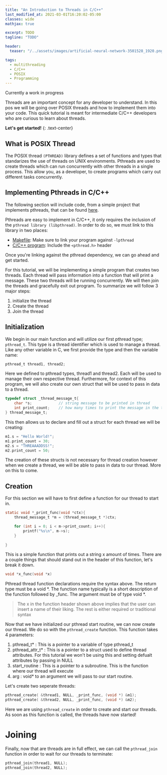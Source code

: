 ```yaml
---
title: "An Introduction to Threads in C/C++"
last_modified_at: 2021-03-01T16:20:02-05:00
classes: wide
mathjax: true

excerpt: TODO 
tagline: "TODO"

header:
  teaser: "/../assets/images/artificial-neural-network-3501528_1920.png"

tags:
  - multithreading
  - C/C++
  - POSIX
  - Programming
---
```


Currently a work in progress

Threads are an important concept for any developer to understand. In this pos we will be going over POSIX threads and how to implement them into your code. This quick tutorial is meant for intermediate C/C++ developers who are curious to learn about threads.

**Let's get started!**
{: .text-center}

## What is POSIX Thread
The POSIX thread ```(PTHREAD)``` library defines a set of functions and types that standarizes the use of threads on UNIX environments. Pthreads are used to create threads which can run concurrently with other threads in a single process. This allow you, as a developer, to create programs which carry out different tasks concurrently.

## Implementing Pthreads in C/C++
The following section will include code, from a simple project that implements pthreads, that can be found [here](https://github.com/HectorENevarez/hectorenevarez.github.io/tree/master/example_code/Threads_in_C).

Pthreads are easy to implement in C/C++, it only requires the inclusion of the ```pthread library (libpthread)```. In order to do so, we must link to this library in two places:
- [Makefile](https://github.com/HectorENevarez/hectorenevarez.github.io/blob/master/example_code/Threads_in_C/Makefile#L4): Make sure to link your program against ```-lpthread```
- [C/C++ program](https://github.com/HectorENevarez/hectorenevarez.github.io/blob/master/example_code/Threads_in_C/main.c#L5): Include the ```<pthread.h>``` header

Once you're linking against the pthread dependency, we can go ahead and get started. 

For this tutorial, we will be implementing a simple program that creates two threads. Each thread will pass information into a function that will print a message. These two threads will be running concurrently. We will then join the threads and gracefully exit out program. To summarize we will follow 3 major steps:
1. initialize the thread
2. Create the thread
3. Join the thread

## Initialization
We begin in our main function and will utilize our first pthread type; ```pthread_t```. This type is a thread identifier which is used to manage a thread. Like any other variable in C, we first provide the type and then the variable name:
```C
pthread_t thread1, thread2;
```
Here we defined to pthread types, thread1 and thread2. Each will be used to manage their own respective thread. Furthermore, for context of this program, we will also create our own struct that will be used to pass in data to a thread.
```C
typedef struct _thread_message_t{
    char *s;            // string message to be printed in thread
    int print_count;    // how many times to print the message in the thread  
} thread_message_t;
```

This then allows us to declare and fill out a struct for each thread we will be creating:
```C
m1.s = "Hello World!";
m1.print_count = 30;
m2.s = "THREAAADDSS!";
m2.print_count = 50;
```

The creation of these structs is not necessary for thread creation however when we create a thread, we will be able to pass in data to our thread. More on this to come.

## Creation
For this section we will have to first define a function for our thread to start in.
```C
static void *_print_func(void *ctx){
    thread_message_t *m = (thread_message_t *)ctx;

    for (int i = 0; i < m->print_count; i++){
        printf("%s\n", m->s);
    }
    
}
```

This is a simple function that prints out a string x amount of times. There are a couple things that should stand out in the header of this function, let's break it down.

```C
void *x_func(void *x)
```

Pthread thread function declarations require the syntax above. The return type must be a void *. The function name typically is a short description of the function followed by _func. The argument must be of type void *.

> The x in the function header shown above implies that the user can insert a name of their liking. The rest is either required or traditional syntax

Now that we have initialized our pthread start routine, we can now create our thread. We do so with the ```pthread_create``` function. This function takes 4 parameters:
1. pthread_t* : This is a pointer to a variable of type pthread_t
2. pthread_attr_t* : This is a pointer to a struct used to define thread attributes. For this tutorial we won't be using this and setting defualt attributes by passing in NULL
3. start_routine : This is a pointer to a subroutine. This is the function where our thread will execute
4. arg : void* to an argument we will pass to our start routine.

Let's create two seperate threads:
```C
pthread_create( &thread1, NULL, _print_func, (void *) &m1);
pthread_create( &thread2, NULL, _print_func, (void *) &m2);
```

Here we are using ```pthread_create``` in order to create and start our threads. As soon as this function is called, the threads have now started!

# Joining
Finally, now that are threads are in full effect, we can call the ```pthread_join``` function in order to wait for our threads to terminate:
```C
pthread_join(thread1, NULL);
pthread_join(thread2, NULL);
```

